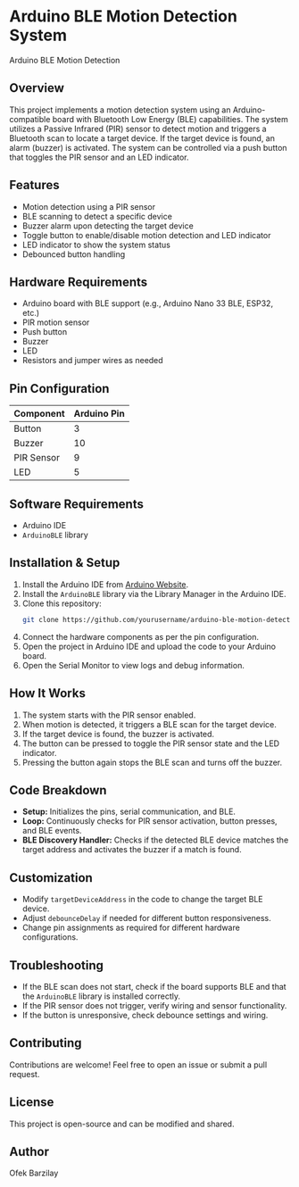 # Arduino BLE Motion Detection System

Arduino BLE Motion Detection

## Overview
This project implements a motion detection system using an Arduino-compatible board with Bluetooth Low Energy (BLE) capabilities. The system utilizes a Passive Infrared (PIR) sensor to detect motion and triggers a Bluetooth scan to locate a target device. If the target device is found, an alarm (buzzer) is activated. The system can be controlled via a push button that toggles the PIR sensor and an LED indicator.

## Features
- Motion detection using a PIR sensor
- BLE scanning to detect a specific device
- Buzzer alarm upon detecting the target device
- Toggle button to enable/disable motion detection and LED indicator
- LED indicator to show the system status
- Debounced button handling

## Hardware Requirements
- Arduino board with BLE support (e.g., Arduino Nano 33 BLE, ESP32, etc.)
- PIR motion sensor
- Push button
- Buzzer
- LED
- Resistors and jumper wires as needed

## Pin Configuration
| Component  | Arduino Pin |
|------------|------------|
| Button     | 3          |
| Buzzer     | 10         |
| PIR Sensor | 9          |
| LED        | 5          |

## Software Requirements
- Arduino IDE
- `ArduinoBLE` library

## Installation & Setup
1. Install the Arduino IDE from [Arduino Website](https://www.arduino.cc/en/software).
2. Install the `ArduinoBLE` library via the Library Manager in the Arduino IDE.
3. Clone this repository:
   ```sh
   git clone https://github.com/yourusername/arduino-ble-motion-detection.git
   ```
4. Connect the hardware components as per the pin configuration.
5. Open the project in Arduino IDE and upload the code to your Arduino board.
6. Open the Serial Monitor to view logs and debug information.

## How It Works
1. The system starts with the PIR sensor enabled.
2. When motion is detected, it triggers a BLE scan for the target device.
3. If the target device is found, the buzzer is activated.
4. The button can be pressed to toggle the PIR sensor state and the LED indicator.
5. Pressing the button again stops the BLE scan and turns off the buzzer.

## Code Breakdown
- **Setup:** Initializes the pins, serial communication, and BLE.
- **Loop:** Continuously checks for PIR sensor activation, button presses, and BLE events.
- **BLE Discovery Handler:** Checks if the detected BLE device matches the target address and activates the buzzer if a match is found.

## Customization
- Modify `targetDeviceAddress` in the code to change the target BLE device.
- Adjust `debounceDelay` if needed for different button responsiveness.
- Change pin assignments as required for different hardware configurations.

## Troubleshooting
- If the BLE scan does not start, check if the board supports BLE and that the `ArduinoBLE` library is installed correctly.
- If the PIR sensor does not trigger, verify wiring and sensor functionality.
- If the button is unresponsive, check debounce settings and wiring.

## Contributing
Contributions are welcome! Feel free to open an issue or submit a pull request.

## License
This project is open-source and can be modified and shared.

## Author
Ofek Barzilay

